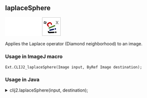 ## laplaceSphere
<img src="images/mini_empty_logo.png"/><img src="images/mini_empty_logo.png"/><img src="images/mini_clijx_logo.png"/>

Applies the Laplace operator (Diamond neighborhood) to an image.

### Usage in ImageJ macro
```
Ext.CLIJ2_laplaceSphere(Image input, ByRef Image destination);
```


### Usage in Java


<details>

<summary>
clij2.laplaceSphere(input, destination);
</summary>
```
// init CLIJ and GPU
import net.haesleinhuepf.clij2.CLIJ2;
import net.haesleinhuepf.clij.clearcl.ClearCLBuffer;
CLIJ2 clij2 = CLIJ2.getInstance();

// get input parameters
ClearCLBuffer input = clij2.push(inputImagePlus);
destination = clij2.create(input);
```

```
// Execute operation on GPU
clij2.laplaceSphere(input, destination);
```

```
//show result
destinationImagePlus = clij2.pull(destination);
destinationImagePlus.show();

// cleanup memory on GPU
clij2.release(input);
clij2.release(destination);
```


</details>



### Usage in Matlab


<details>

<summary>
clij2.laplaceSphere(input, destination);
</summary>
```
% init CLIJ and GPU
clij2 = init_clatlab();

% get input parameters
input = clij2.pushMat(input_matrix);
destination = clij2.create(input);
```

```
% Execute operation on GPU
clij2.laplaceSphere(input, destination);
```

```
% show result
destination = clij2.pullMat(destination)

% cleanup memory on GPU
clij2.release(input);
clij2.release(destination);
```


</details>



### Usage in Icy


details>

<summary>
clij2.laplaceSphere(input, destination);
</summary>
```
// init CLIJ and GPU
importClass(net.haesleinhuepf.clicy.CLICY);
importClass(Packages.icy.main.Icy);

clij2 = CLICY.getInstance();

// get input parameters
input_sequence = getSequence();input = clij2.pushSequence(input_sequence);
destination = clij2.create(input);
```

```
// Execute operation on GPU
clij2.laplaceSphere(input, destination);
```

```
// show result
destination_sequence = clij2.pullSequence(destination)
Icy.addSequence(destination_sequence
// cleanup memory on GPU
clij2.release(input);
clij2.release(destination);
```


</details>



[Back to CLIJ2 reference](https://clij.github.io/clij2-docs/reference)
[Back to CLIJ2 documentation](https://clij.github.io/clij2-docs)

[Imprint](https://clij.github.io/imprint)
